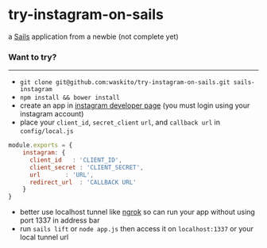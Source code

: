 # try-instagram-on-sails

a [Sails](http://sailsjs.org) application from a newbie (not complete yet)


### Want to try?
-------
  * `git clone git@github.com:waskito/try-instagram-on-sails.git sails-instagram`
  * `npm install && bower install`
  * create an app in [instagram developer page](instagram.com/developer/clients/manage) (you must login using your instagram account)
  * place your `client_id`, `secret_client` `url`, and `callback url` in `config/local.js`
```javascript
module.exports = {
 	instagram: {
      client_id   : 'CLIENT_ID',
      client_secret : 'CLIENT_SECRET',
      url       : 'URL',
      redirect_url  : 'CALLBACK URL'
    }
}
```
  * better use localhost tunnel like [ngrok](https://ngrok.com) so can run your app without using port 1337 in address bar
  * run `sails lift` or `node app.js` then access it on `localhost:1337` or your local tunnel url



